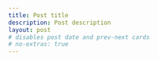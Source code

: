 ```yaml
---
title: Post title
description: Post description
layout: post
# disables post date and prev-next cards
# no-extras: true
---
```

